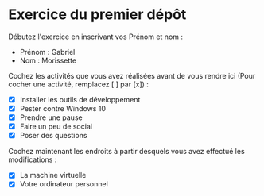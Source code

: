 # Exercice du premier dépôt

 Débutez l'exercice en inscrivant vos Prénom et nom :

 - Prénom : Gabriel	
 - Nom : Morissette

 Cochez les activités que vous avez réalisées avant de vous rendre ici (Pour cocher une activité, remplacez [ ] par [x]) :

 - [x] Installer les outils de développement
 - [x] Pester contre Windows 10
 - [x] Prendre une pause
 - [x] Faire un peu de social
 - [x] Poser des questions

 Cochez maintenant les endroits à partir desquels vous avez effectué les modifications :

 - [x] La machine virtuelle
 - [x] Votre ordinateur personnel
